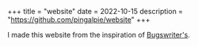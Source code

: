 +++
title = "website"
date = 2022-10-15
description = "https://github.com/pingalpie/website"
+++

I made this website from the inspiration of [Bugswriter's](https://bugswriter.com).
<!-- more -->
